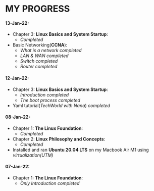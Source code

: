 # MY PROGRESS

#### 13-Jan-22:
- Chapter 3: **Linux Basics and System Startup**:
  - *Completed*
- Basic Networking(**CCNA**):
  - *What is a network completed*
  - *LAN & WAN completed*
  - *Switch completed*
  - *Router completed*

#### 12-Jan-22:
- Chapter 3: **Linux Basics and System Startup**:
  - *Introduction completed*
  - *The boot process completed*
- Yaml tutorial(*TechWorld with Nana*) *completed*

#### 08-Jan-22:
- Chapter 1: **The Linux Foundation**:
  - *Completed*
- Chapter 2: **Linux Philosophy and Concepts**:
  - *Completed*
- Installed and ran **Ubuntu 20.04 LTS** on my Macbook Air M1 using *virtualization(UTM)*

#### 07-Jan-22:
- Chapter 1: **The Linux Foundation**:
  - *Only Introduction completed* 